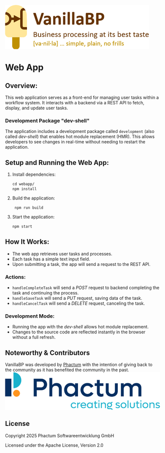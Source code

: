 ![VanillaBP](readme/vanillabp-headline.png)

# Web App

## Overview:
This web application serves as a front-end for managing user tasks within a workflow system.
It interacts with a backend via a REST API to fetch, display, and update user tasks.

### Development Package "dev-shell"
The application includes a development package called `development` (also called *dev-shell*) that enables hot module replacement (HMR).
This allows developers to see changes in real-time without needing to restart the application.

## Setup and Running the Web App:
1. Install dependencies:
    ```shell
   cd webapp/
    npm install
    ```
2. Build the application:
   ```shell
    npm run build
   ```

3. Start the application:
    ```sh
    npm start
    ```

## How It Works:
- The web app retrieves user tasks and processes.
- Each task has a simple text input field.
- Upon submitting a task, the app will send a request to the REST API.

### Actions:
- `handleCompleteTask` will send a *POST* request to backend completing the task and continuing the process.
- `handleSaveTask` will send a *PUT* request, saving data of the task.
- `handleCancelTask` will send a *DELETE* request, canceling the task.

### Development Mode:
- Running the app with the *dev-shell* allows hot module replacement.
- Changes to the source code are reflected instantly in the browser without a full refresh.

## Noteworthy & Contributors

VanillaBP was developed by [Phactum](https://www.phactum.at) with the intention of giving back to the community as it
has benefited the community in the past.\
![Phactum](readme/phactum.png)

## License

Copyright 2025 Phactum Softwareentwicklung GmbH

Licensed under the Apache License, Version 2.0
